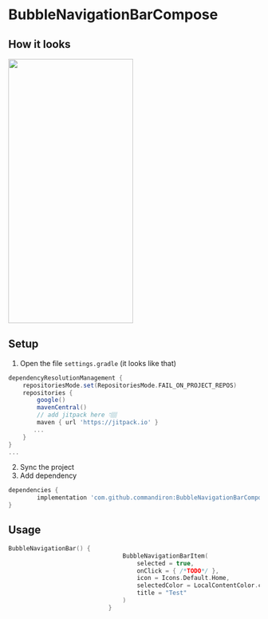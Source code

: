 # BubbleNavigationBarCompose

## How it looks

<img src="https://user-images.githubusercontent.com/50905347/178168860-a312f8bb-d179-48f1-9d8c-16026763d622.png" width="250" height="530">

## Setup
1. Open the file `settings.gradle` (it looks like that)
```groovy
dependencyResolutionManagement {
    repositoriesMode.set(RepositoriesMode.FAIL_ON_PROJECT_REPOS)
    repositories {
        google()
        mavenCentral()
        // add jitpack here 👇🏽
        maven { url 'https://jitpack.io' }
       ...
    }
} 
...
```
2. Sync the project
3. Add dependency
```groovy
dependencies {
        implementation 'com.github.commandiron:BubbleNavigationBarCompose:1.0'
}
```

## Usage
```kotlin  
BubbleNavigationBar() {
                                BubbleNavigationBarItem(
                                    selected = true,
                                    onClick = { /*TODO*/ },
                                    icon = Icons.Default.Home,
                                    selectedColor = LocalContentColor.current,
                                    title = "Test"
                                )
                            }
```
